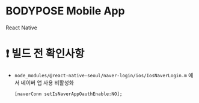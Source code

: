 # BODYPOSE Mobile App

React Native

# ❗️ 빌드 전 확인사항

- `node_modules/@react-native-seoul/naver-login/ios/IosNaverLogin.m` 에서 네이버 앱 사용 비활성화
  ```objc
  [naverConn setIsNaverAppOauthEnable:NO];
  ```
